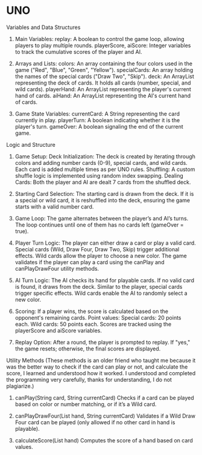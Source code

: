 # UNO
Variables and Data Structures
1. Main Variables:
replay: A boolean to control the game loop, allowing players to play multiple rounds.
playerScore, aiScore: Integer variables to track the cumulative scores of the player and AI.

2. Arrays and Lists:
colors: An array containing the four colors used in the game ("Red", "Blue", "Green", "Yellow").
specialCards: An array holding the names of the special cards ("Draw Two", "Skip").
deck: An ArrayList<String> representing the deck of cards. It holds all cards (number, special, and wild cards).
playerHand: An ArrayList<String> representing the player's current hand of cards.
aiHand: An ArrayList<String> representing the AI's current hand of cards.

3. Game State Variables:
currentCard: A String representing the card currently in play.
playerTurn: A boolean indicating whether it is the player's turn.
gameOver: A boolean signaling the end of the current game.

Logic and Structure
1. Game Setup:
Deck Initialization: The deck is created by iterating through colors and adding number cards (0-9), special cards, and wild cards. Each card is added multiple times as per UNO rules.
Shuffling: A custom shuffle logic is implemented using random index swapping.
Dealing Cards: Both the player and AI are dealt 7 cards from the shuffled deck.

2. Starting Card Selection:
The starting card is drawn from the deck. If it is a special or wild card, it is reshuffled into the deck, ensuring the game starts with a valid number card.

3. Game Loop:
The game alternates between the player’s and AI’s turns. The loop continues until one of them has no cards left (gameOver = true).

4. Player Turn Logic:
The player can either draw a card or play a valid card. Special cards (Wild, Draw Four, Draw Two, Skip) trigger additional effects.
Wild cards allow the player to choose a new color.
The game validates if the player can play a card using the canPlay and canPlayDrawFour utility methods.

5. AI Turn Logic:
The AI checks its hand for playable cards. If no valid card is found, it draws from the deck.
Similar to the player, special cards trigger specific effects.
Wild cards enable the AI to randomly select a new color.

6. Scoring:
If a player wins, the score is calculated based on the opponent's remaining cards. Point values:
Special cards: 20 points each.
Wild cards: 50 points each.
Scores are tracked using the playerScore and aiScore variables.

7. Replay Option:
After a round, the player is prompted to replay. If "yes," the game resets; otherwise, the final scores are displayed.

Utility Methods (These methods is an older friend who taught me because it was the better way to check if the card can play or not, and calculate the score, I learned and understood how it worked. I understood and completed the programming very carefully, thanks for understanding, I do not plagiarize.)
1. canPlay(String card, String currentCard)
Checks if a card can be played based on color or number matching, or if it’s a Wild card.

2. canPlayDrawFour(List<String> hand, String currentCard)
Validates if a Wild Draw Four card can be played (only allowed if no other card in hand is playable).

3. calculateScore(List<String> hand)
Computes the score of a hand based on card values.
